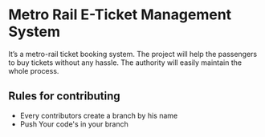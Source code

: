 
# Metro Rail E-Ticket Management System

It’s a metro-rail ticket booking system. The project will help the passengers to buy tickets without any hassle. The authority will easily maintain the whole process.


## Rules for contributing

- Every contributors create a branch by his name
- Push Your code's in your branch


